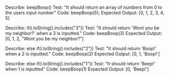 Describe: beepBoop()
Test: "It should return an array of numbers from 0 to the users input number"
Code: beepBoop(5);
Expected Output: [0, 1, 2, 3, 4, 5]

Describe: if(i.toString().includes("3"))
Test: "It should return 'Wont you be my neighbor?' when a 3 is inputted."
Code: beepBoop(3)
Expected Output: [0, 1, 2, "Wont you be my neighbor?"]

Describe: else if(i.toString().includes("2"))
Test: "It should return 'Boop!' when a 2 is inputted."
Code: beepBoop(2)
Expected Output: [0, 1, 'Boop!']

Describe: else if(i.toString().includes("1"))
Test: "It should return 'Beep!' when 1 is inputted"
Code: beepBoop(1)
Expected Output: [0, 'Beep!']
